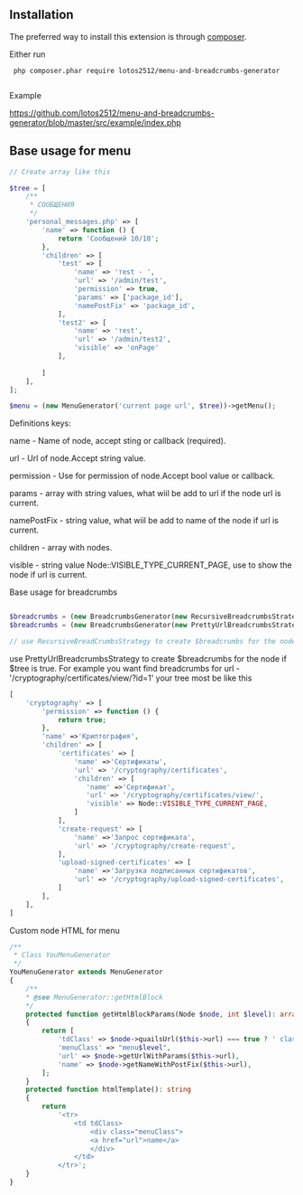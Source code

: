## Installation

The preferred way to install this extension is through [composer](http://getcomposer.org/download/).

Either run
```
 php composer.phar require lotos2512/menu-and-breadcrumbs-generator
 
```
Example  

https://github.com/lotos2512/menu-and-breadcrumbs-generator/blob/master/src/example/index.php

## Base usage for menu
```php
// Create array like this 

$tree = [
    /**
     * СООБЩЕНИЯ
     */
    'personal_messages.php' => [
        'name' => function () {
            return 'Сообщений 10/10';
        },
        'children' => [
            'test' => [
                'name' => 'тest - ',
                'url' => '/admin/test',
                'permission' => true,
                'params' => ['package_id'],
                'namePostFix' => 'package_id',
            ],
            'test2' => [
                'name' => 'тest',
                'url' => '/admin/test2',
                'visible' => 'onPage'
            ],
            
        ]
    ],
];

$menu = (new MenuGenerator('current page url', $tree))->getMenu();
```
Definitions keys: 

name - Name of node, accept sting or callback (required).

url - Url of node.Accept string value.

permission - Use for permission of node.Accept bool value or callback. 

params - array with string values, what wiil be add to url if the node url is current.

namePostFix - string value, what wiil be add to name of the node if url is current.

children - array with nodes.

visible - string value Node::VISIBLE_TYPE_CURRENT_PAGE, use to show the node if url is current. 

Base usage for breadcrumbs 

```php

$breadcrumbs = (new BreadcrumbsGenerator(new RecursiveBreadcrumbsStrategy(), '/admin/update_transaction.php', $tree))->getBreadcrumbs();
$breadcrumbs = (new BreadcrumbsGenerator(new PrettyUrlBreadcrumbsStrategy(), '/admin/update_transaction.php', $tree))->getBreadcrumbs();

// use RecursiveBreadCrumbsStrategy to create $breadcrumbs for the node, even if the tree is wrong like $tree.

```
use PrettyUrlBreadcrumbsStrategy to create $breadcrumbs for the node if $tree is true.
For example you want find breadcrumbs for url - '/cryptography/certificates/view/?id=1'
your tree most be like this
```php
[
    'cryptography' => [
        'permission' => function () {
            return true;
        },
        'name' =>'Криптография',
        'children' => [
            'certificates' => [
                'name' =>'Сертификаты',
                'url' => '/cryptography/certificates',
                'children' => [
                   'name' =>'Сертификат',
                   'url' => '/cryptography/certificates/view/',
                   'visible' => Node::VISIBLE_TYPE_CURRENT_PAGE,
                ]
            ],
            'create-request' => [
                'name' =>'Запрос сертификата',
                'url' => '/cryptography/create-request',
            ],
            'upload-signed-certificates' => [
                'name' =>'Загрузка подписанных сертификатов',
                'url' => '/cryptography/upload-signed-certificates',
            ]
        ],
    ],
]
```
Custom node HTML for menu 

```php
/**
 * Class YouMenuGenerator
 */
YouMenuGenerator extends MenuGenerator
{
    /**
    * @see MenuGenerator::getHtmlBlock
    */
    protected function getHtmlBlockParams(Node $node, int $level): array
    {
        return [
            'tdClass' => $node->quailsUrl($this->url) === true ? ' class ="select"' : ' ',
            'menuClass' => "menu$level",
            'url' => $node->getUrlWithParams($this->url),
            'name' => $node->getNameWithPostFix($this->url),
        ];
    }
    protected function htmlTemplate(): string
    {
        return
            '<tr>
                <td tdClass>
                    <div class="menuClass">
                    <a href="url">name</a>
                    </div>
                </td>
            </tr>';
    }
}
```
